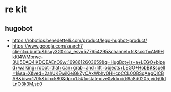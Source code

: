 # re kit


## hugobot
* https://robotics.benedettelli.com/product/lego-hugbot-product/
* https://www.google.com/search?client=ubuntu&hs=y3G&sca_esv=577654295&channel=fs&sxsrf=AM9HkKl4WMbrwc-3Uj5DAQ4lKDQEAEnO9w:1698612603659&q=HugBot+is+a+LEGO+biped+walking+robot+that+can+grab+and+lift+objects+LEGO+HobBit&spell=1&sa=X&ved=2ahUKEwiKieiGkZyCAxWbhv0HHcpCCL0QBSgAegQICBAB&biw=1705&bih=580&dpr=1.5#fpstate=ive&vld=cid:9a8d0205,vid:j0IdLnO3k3M,st:0